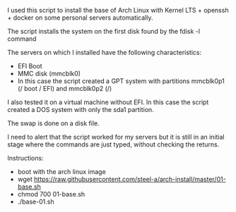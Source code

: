 I used this script to install the base of Arch Linux with Kernel LTS + openssh + docker on some personal servers automatically.

The script installs the system on the first disk found by the fdisk -l command

The servers on which I installed have the following characteristics:
- EFI Boot
- MMC disk (mmcblk0)
- In this case the script created a GPT system with partitions mmcblk0p1 (/ boot / EFI) and mmcblk0p2 (/)

I also tested it on a virtual machine without EFI. In this case the script created a DOS system with only the sda1 partition.

The swap is done on a disk file.

I need to alert that the script worked for my servers but it is still in an initial stage where the commands are just typed, without checking the returns.

Instructions:
- boot with the arch linux image
- wget https://raw.githubusercontent.com/steel-a/arch-install/master/01-base.sh
- chmod 700 01-base.sh
- ./base-01.sh
